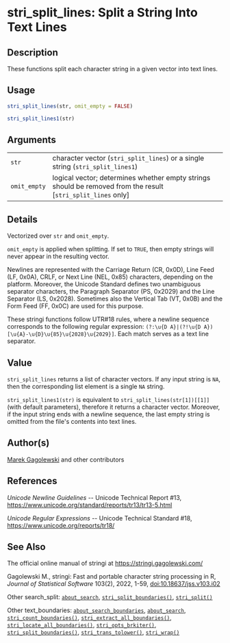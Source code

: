 # stri_split_lines: Split a String Into Text Lines

## Description

These functions split each character string in a given vector into text lines.

## Usage

``` r
stri_split_lines(str, omit_empty = FALSE)

stri_split_lines1(str)
```

## Arguments

|              |                                                                                                                |
|--------------|----------------------------------------------------------------------------------------------------------------|
| `str`        | character vector (`stri_split_lines`) or a single string (`stri_split_lines1`)                                 |
| `omit_empty` | logical vector; determines whether empty strings should be removed from the result \[`stri_split_lines` only\] |

## Details

Vectorized over `str` and `omit_empty`.

`omit_empty` is applied when splitting. If set to `TRUE`, then empty strings will never appear in the resulting vector.

Newlines are represented with the Carriage Return (CR, 0x0D), Line Feed (LF, 0x0A), CRLF, or Next Line (NEL, 0x85) characters, depending on the platform. Moreover, the Unicode Standard defines two unambiguous separator characters, the Paragraph Separator (PS, 0x2029) and the Line Separator (LS, 0x2028). Sometimes also the Vertical Tab (VT, 0x0B) and the Form Feed (FF, 0x0C) are used for this purpose.

These <span class="pkg">stringi</span> functions follow UTR#18 rules, where a newline sequence corresponds to the following regular expression: `(?:\u{D A}|(?!\u{D A})[\u{A}-\u{D}\u{85}\u{2028}\u{2029}]`. Each match serves as a text line separator.

## Value

`stri_split_lines` returns a list of character vectors. If any input string is `NA`, then the corresponding list element is a single `NA` string.

`stri_split_lines1(str)` is equivalent to `stri_split_lines(str[1])[[1]]` (with default parameters), therefore it returns a character vector. Moreover, if the input string ends with a newline sequence, the last empty string is omitted from the file\'s contents into text lines.

## Author(s)

[Marek Gagolewski](https://www.gagolewski.com/) and other contributors

## References

*Unicode Newline Guidelines* -- Unicode Technical Report #13, <https://www.unicode.org/standard/reports/tr13/tr13-5.html>

*Unicode Regular Expressions* -- Unicode Technical Standard #18, <https://www.unicode.org/reports/tr18/>

## See Also

The official online manual of <span class="pkg">stringi</span> at <https://stringi.gagolewski.com/>

Gagolewski M., <span class="pkg">stringi</span>: Fast and portable character string processing in R, *Journal of Statistical Software* 103(2), 2022, 1-59, [doi:10.18637/jss.v103.i02](https://doi.org/10.18637/jss.v103.i02)

Other search_split: [`about_search`](about_search.md), [`stri_split_boundaries()`](stri_split_boundaries.md), [`stri_split()`](stri_split.md)

Other text_boundaries: [`about_search_boundaries`](about_search_boundaries.md), [`about_search`](about_search.md), [`stri_count_boundaries()`](stri_count_boundaries.md), [`stri_extract_all_boundaries()`](stri_extract_boundaries.md), [`stri_locate_all_boundaries()`](stri_locate_boundaries.md), [`stri_opts_brkiter()`](stri_opts_brkiter.md), [`stri_split_boundaries()`](stri_split_boundaries.md), [`stri_trans_tolower()`](stri_trans_casemap.md), [`stri_wrap()`](stri_wrap.md)
